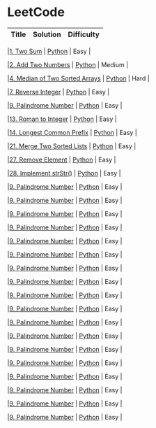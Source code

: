 # LeetCode

| Title | Solution | Difficulty |
| ----- | -------- | ---------- |

|[1. Two Sum](https://leetcode.com/problems/coin-change/) | [Python](./code/python/TwoSum.py) | Easy |

|[2. Add Two Numbers](https://leetcode.com/problems/add-two-numbers/) | [Python](./code/python/AddTwoNumbers.py) | Medium |

|[4. Median of Two Sorted Arrays](https://leetcode.com/problems/median-of-two-sorted-arrays/) | [Python](./code/python/MedianofTwoSortedArrays.py) | Hard |

|[7. Reverse Integer](https://leetcode.com/problems/reverse-integer/) | [Python](./code/python/ReverseInteger.py) | Easy |

|[9. Palindrome Number](https://leetcode.com/problems/palindrome-number/) | [Python](./code/python/PalindromeNumber.py) | Easy |

|[13. Roman to Integer](https://leetcode.com/problems/roman-to-integer/) | [Python](./code/python/RomantoInteger.py) | Easy |

|[14. Longest Common Prefix](https://leetcode.com/problems/longest-common-prefix/) | [Python](./code/python/LongestCommonPrefix.py) | Easy |

|[21. Merge Two Sorted Lists](https://leetcode.com/problems/merge-two-sorted-lists/) | [Python](./code/python/MergeTwoSortedLists.py) | Easy |

|[27. Remove Element](https://leetcode.com/problems/remove-element/) | [Python](./code/python/RemoveElement.py) | Easy |

|[28. Implement strStr()](https://leetcode.com/problems/implement-strstr/) | [Python](./code/python/ImplementstrStr.py) | Easy |

|[9. Palindrome Number](https://leetcode.com/problems/palindrome-number/) | [Python](./code/python/PalindromeNumber.py) | Easy |

|[9. Palindrome Number](https://leetcode.com/problems/palindrome-number/) | [Python](./code/python/PalindromeNumber.py) | Easy |

|[9. Palindrome Number](https://leetcode.com/problems/palindrome-number/) | [Python](./code/python/PalindromeNumber.py) | Easy |

|[9. Palindrome Number](https://leetcode.com/problems/palindrome-number/) | [Python](./code/python/PalindromeNumber.py) | Easy |

|[9. Palindrome Number](https://leetcode.com/problems/palindrome-number/) | [Python](./code/python/PalindromeNumber.py) | Easy |

|[9. Palindrome Number](https://leetcode.com/problems/palindrome-number/) | [Python](./code/python/PalindromeNumber.py) | Easy |

|[9. Palindrome Number](https://leetcode.com/problems/palindrome-number/) | [Python](./code/python/PalindromeNumber.py) | Easy |

|[9. Palindrome Number](https://leetcode.com/problems/palindrome-number/) | [Python](./code/python/PalindromeNumber.py) | Easy |

|[9. Palindrome Number](https://leetcode.com/problems/palindrome-number/) | [Python](./code/python/PalindromeNumber.py) | Easy |

|[9. Palindrome Number](https://leetcode.com/problems/palindrome-number/) | [Python](./code/python/PalindromeNumber.py) | Easy |

|[9. Palindrome Number](https://leetcode.com/problems/palindrome-number/) | [Python](./code/python/PalindromeNumber.py) | Easy |

|[9. Palindrome Number](https://leetcode.com/problems/palindrome-number/) | [Python](./code/python/PalindromeNumber.py) | Easy |

|[9. Palindrome Number](https://leetcode.com/problems/palindrome-number/) | [Python](./code/python/PalindromeNumber.py) | Easy |

|[9. Palindrome Number](https://leetcode.com/problems/palindrome-number/) | [Python](./code/python/PalindromeNumber.py) | Easy |

|[9. Palindrome Number](https://leetcode.com/problems/palindrome-number/) | [Python](./code/python/PalindromeNumber.py) | Easy |

|[9. Palindrome Number](https://leetcode.com/problems/palindrome-number/) | [Python](./code/python/PalindromeNumber.py) | Easy |

|[9. Palindrome Number](https://leetcode.com/problems/palindrome-number/) | [Python](./code/python/PalindromeNumber.py) | Easy |

|[9. Palindrome Number](https://leetcode.com/problems/palindrome-number/) | [Python](./code/python/PalindromeNumber.py) | Easy |